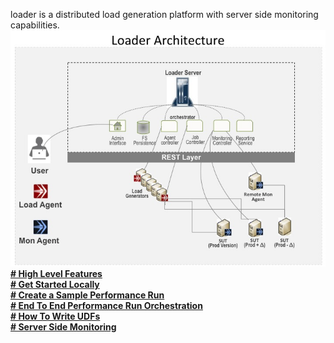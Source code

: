 loader is a distributed load generation platform with server side monitoring capabilities.<br>
![Alt Image](https://github.com/Flipkart/loader/raw/master/images/arch.jpg)<br>
[**# High Level Features**](https://github.com/Flipkart/loader/wiki/Features)<br>
[**# Get Started Locally**](https://github.com/Flipkart/loader/wiki/Getting-Started-Locally)<br>
[**# Create a Sample Performance Run**](https://github.com/Flipkart/loader/wiki/Sample-Run)<br>
[**# End To End Performance Run Orchestration**](https://github.com/Flipkart/loader/wiki/End-To-End-Working)<br>
[**# How To Write UDFs**](https://github.com/Flipkart/loader/wiki/How-to-write-UDF)<br>
[**# Server Side Monitoring**](https://github.com/Flipkart/loader/wiki/Server-Side-Monitoring)<br>
